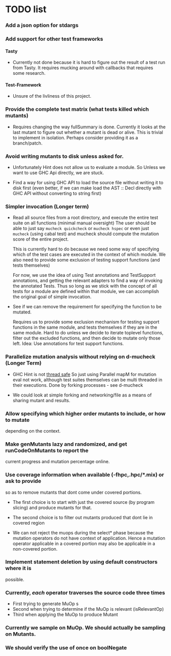 # TODO list

### Add a json option for stdargs

### Add support for other test frameworks

#### Tasty
* Currently not done because it is hard to figure out the result of a test run
  from Tasty. It requires mucking around with callbacks that requires some
  research.

#### Test-Framework
* Unsure of the livliness of this project.

### Provide the complete test matrix (what tests killed which mutants)
* Requires changing the way fullSummary is done. Currently it looks at the last
  mutant to figure out whether a mutant is dead or alive. This is trivial to
  implement in isolation. Perhaps consider providing it as a branch/patch.

### Avoid writing mutants to disk unless asked for.
* Unfortunately Hint does not allow us to evaluate a module. So Unless we want
  to use GHC Api directly, we are stuck.

* Find a way for using GHC API to load the source file without writing it to
  disk first (even better, if we can make load the AST :: Decl directly with
  GHC API without converting to string first)

### Simpler invocation (Longer term)
* Read all source files from a root directory, and execute
  the entire test suite on all functions (minimal manual oversight)
  The user should be able to just say `mucheck quickcheck` or `mucheck hspec`
  or even just `mucheck` (using cabal test) and mucheck should compute the
  mutation score of the entire project.

  This is currently hard to do because we need some way of specifying which of
  the test cases are executed in the context of which module. We also need to
  provide some exclusion of testing support functions (and tests themselves)

  For now, we use the idea of using Test annotations and TestSupport
  annotations, and getting the relevant adapters to find a way of invoking
  the annotated Tests. Thus so long as we stick with the concept of all tests
  for a module are defined within that module, we can accomplish the original
  goal of simple invocation.

* See if we can remove the requirement for specifying the function to be
  mutated.

  Requires us to provide some exclusion mechanism for testing support functions
  in the same module, and tests themselves if they are in the same module.
  Hard to do unless we decide to iterate toplevel functions, filter out the
  excluded functions, and then decide to mutate only those left.
  Idea: Use annotations for test support functions.

### Parallelize mutation analysis without relying on d-mucheck (Longer Term)

* GHC Hint is not [thread safe](https://ghc.haskell.org/trac/ghc/ticket/3373)
  So just using Parallel mapM for mutation eval not work, although test suites
  themselves can be multi threaded in their executions.
  Done by forking processes - see d-mucheck

* We could look at simple forking and networking/file as a means of sharing
  mutant and results.

### Allow specifying which higher order mutants to include, or how to mutate
  depending on the context.

### Make genMutants lazy and randomized, and get runCodeOnMutants to report the
  current progress and mutation percentage online.

### Use coverage information when available (-fhpc,.hpc/*.mix) or ask to provide
  so as to remove mutants that dont come under covered portions.
* The first choice is to start with just the covered source (by program slicing)
  and produce mutants for that.

* The second choice is to filter out mutants produced that dont lie in covered
  region

* We can not reject the muops during the select* phase because the mutation
  operators do not have context of application. Hence a mutation operator
  applicable in a covered portion may also be applicable in a non-covered
  portion.

### Implement statement deletion by using default constructors where it is
  possible.

### Currently, _each_ operator traverses the source code three times
  * First trying to generate MuOp s
  * Second when trying to determine if the MuOp is relevant (isRelevantOp)
  * Third when applying the MuOp to produce Mutant

### Currently we sample on MuOp. We should actually be sampling on Mutants.

### We should verify the use of once on boolNegate
